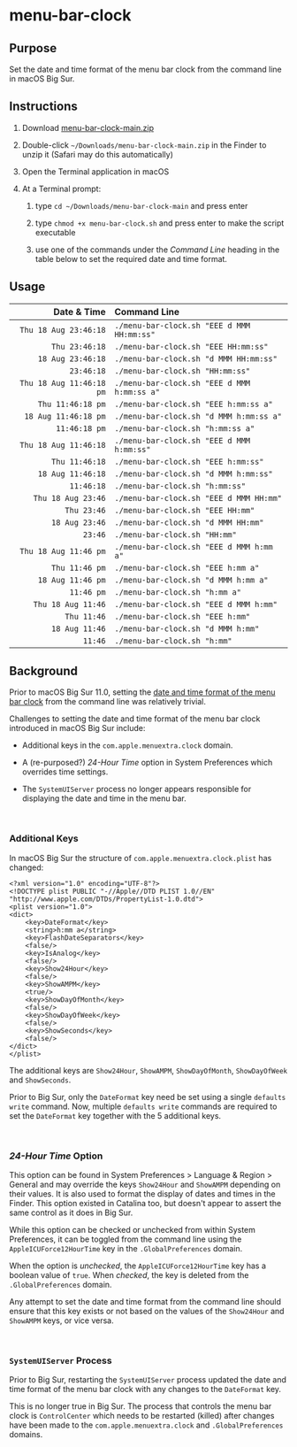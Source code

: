 # menu-bar-clock

## Purpose

Set the date and time format of the menu bar clock from the command line in macOS Big Sur. 

## Instructions

1. Download [menu-bar-clock-main.zip](https://github.com/tech-otaku/menu-bar-clock/archive/main.zip) 

1. Double-click `~/Downloads/menu-bar-clock-main.zip` in the Finder to unzip it (Safari may do this automatically)

1. Open the Terminal application in macOS

1. At a Terminal prompt:

    1. type `cd ~/Downloads/menu-bar-clock-main` and press enter

    1. type `chmod +x menu-bar-clock.sh` and press enter to make the script executable

    1. use one of the commands under the *Command Line* heading in the table below to set the required date and time format.  


## Usage

| Date & Time              | Command Line                               | 
|-------------------------:|:-------------------------------------------|
|    `Thu 18 Aug 23:46:18` | `./menu-bar-clock.sh "EEE d MMM HH:mm:ss"` | 
|           `Thu 23:46:18` | `./menu-bar-clock.sh "EEE HH:mm:ss"`       | 
|        `18 Aug 23:46:18` | `./menu-bar-clock.sh "d MMM HH:mm:ss"`     | 
|               `23:46:18` | `./menu-bar-clock.sh "HH:mm:ss"`           | 
| `Thu 18 Aug 11:46:18 pm` | `./menu-bar-clock.sh "EEE d MMM h:mm:ss a"`| 
|        `Thu 11:46:18 pm` | `./menu-bar-clock.sh "EEE h:mm:ss a"`      | 
|     `18 Aug 11:46:18 pm` | `./menu-bar-clock.sh "d MMM h:mm:ss a"`    | 
|            `11:46:18 pm` | `./menu-bar-clock.sh "h:mm:ss a"`          | 
|    `Thu 18 Aug 11:46:18` | `./menu-bar-clock.sh "EEE d MMM h:mm:ss"`  | 
|           `Thu 11:46:18` | `./menu-bar-clock.sh "EEE h:mm:ss"`        | 
|        `18 Aug 11:46:18` | `./menu-bar-clock.sh "d MMM h:mm:ss"`      | 
|               `11:46:18` | `./menu-bar-clock.sh "h:mm:ss"`            | 
|       `Thu 18 Aug 23:46` | `./menu-bar-clock.sh "EEE d MMM HH:mm"`    | 
|              `Thu 23:46` | `./menu-bar-clock.sh "EEE HH:mm"`          | 
|           `18 Aug 23:46` | `./menu-bar-clock.sh "d MMM HH:mm"`        | 
|                  `23:46` | `./menu-bar-clock.sh "HH:mm"`              | 
|    `Thu 18 Aug 11:46 pm` | `./menu-bar-clock.sh "EEE d MMM h:mm a"`   | 
|           `Thu 11:46 pm` | `./menu-bar-clock.sh "EEE h:mm a"`         | 
|        `18 Aug 11:46 pm` | `./menu-bar-clock.sh "d MMM h:mm a"`       | 
|               `11:46 pm` | `./menu-bar-clock.sh "h:mm a"`             | 
|       `Thu 18 Aug 11:46` | `./menu-bar-clock.sh "EEE d MMM h:mm"`     | 
|              `Thu 11:46` | `./menu-bar-clock.sh "EEE h:mm"`           | 
|           `18 Aug 11:46` | `./menu-bar-clock.sh "d MMM h:mm"`         | 
|                  `11:46` | `./menu-bar-clock.sh "h:mm"`               | 

## Background

Prior to macOS Big Sur 11.0, setting the [date and time format of the menu bar clock](https://www.tech-otaku.com/mac/setting-the-date-and-time-format-for-the-macos-menu-bar-clock-using-terminal/) from the command line was relatively trivial.

Challenges to setting the date and time format of the menu bar clock introduced in macOS Big Sur include:

- Additional keys in the `com.apple.menuextra.clock` domain.

- A (re-purposed?) *24-Hour Time* option in System Preferences which overrides time settings.

- The `SystemUIServer` process no longer appears responsible for displaying the date and time in the menu bar. 

<br />

### Additional Keys

In macOS Big Sur the structure of `com.apple.menuextra.clock.plist` has changed:

```
<?xml version="1.0" encoding="UTF-8"?>
<!DOCTYPE plist PUBLIC "-//Apple//DTD PLIST 1.0//EN" "http://www.apple.com/DTDs/PropertyList-1.0.dtd">
<plist version="1.0">
<dict>
	<key>DateFormat</key>
	<string>h:mm a</string>
	<key>FlashDateSeparators</key>
	<false/>
	<key>IsAnalog</key>
	<false/>
	<key>Show24Hour</key>
	<false/>
	<key>ShowAMPM</key>
	<true/>
	<key>ShowDayOfMonth</key>
	<false/>
	<key>ShowDayOfWeek</key>
	<false/>
	<key>ShowSeconds</key>
	<false/>
</dict>
</plist>
```

The additional keys are `Show24Hour`, `ShowAMPM`, `ShowDayOfMonth`, `ShowDayOfWeek` and `ShowSeconds`. 

Prior to Big Sur, only the `DateFormat` key need be set using a single `defaults write` command. Now, multiple `defaults write` commands are required to set the `DateFormat` key together with the 5 additional keys. 

<br />

### *24-Hour Time* Option

This option can be found in System Preferences > Language & Region > General and may override the keys `Show24Hour` and `ShowAMPM` depending on their values. It is also used to format the display of dates and times in the Finder. This option existed in Catalina too, but doesn't appear to assert the same control as it does in Big Sur. 

While this option can be checked or unchecked from within System Preferences, it can be toggled from the command line using the `AppleICUForce12HourTime` key in the `.GlobalPreferences` domain.

When the option is *unchecked*, the `AppleICUForce12HourTime` key has a boolean value of `true`. When *checked*, the key is deleted from the `.GlobalPreferences` domain. 

Any attempt to set the date and time format from the command line should ensure that this key exists or not based on the values of the `Show24Hour` and `ShowAMPM` keys, or vice versa.

<br />

### `SystemUIServer` Process

Prior to Big Sur, restarting the `SystemUIServer` process updated the date and time format of the menu bar clock with any changes to the `DateFormat` key.

This is no longer true in Big Sur. The process that controls the menu bar clock is `ControlCenter` which needs to be restarted (killed) after changes have been made to the `com.apple.menuextra.clock` and `.GlobalPreferences` domains.  





